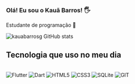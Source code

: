 ### Olá! Eu sou o Kauã Barros! 🖐

Estudante de programação 🙂


![kauabarrosg GitHub stats](https://github-readme-stats.vercel.app/api?username=kauabarrosg&show_icons=true&theme=dracula)




## Tecnologia que uso no meu dia


<div style= "displaay: inline_block"><br/>
  <img aligm = "center" alt = "Flutter" src = "https://img.shields.io/badge/Flutter-02569B?style=for-the-badge&logo=flutter&logoColor=white" />
  <img aligm = "center" alt = "Dart" src = "https://img.shields.io/badge/Dart-0175C2?style=for-the-badge&logo=dart&logoColor=white" />
  <img aligm = "center" alt = "HTML5" src = "https://img.shields.io/badge/HTML5-E34F26?style=for-the-badge&logo=html5&logoColor=white" />
  <img aligm = "center" alt = "CSS3" src = "https://img.shields.io/badge/CSS3-1572B6?style=for-the-badge&logo=css3&logoColor=white" />
  <img aligm = "center" alt = "SQLite" src = "https://img.shields.io/badge/SQLite-07405E?style=for-the-badge&logo=sqlite&logoColor=white" />
  <img aligm = "center" alt = "GIT" src = "https://img.shields.io/badge/GIT-E44C30?style=for-the-badge&logo=git&logoColor=white" />
  </div><br/>

